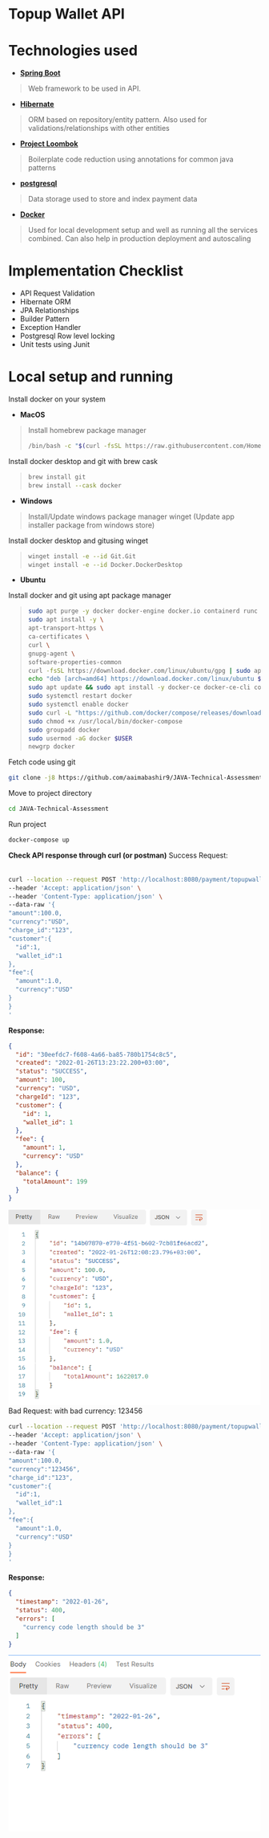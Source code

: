 
# Topup Wallet API

# Technologies used

- [**Spring Boot**](https://spring.io/projects/spring-boot/)
> Web framework to be used in API.
- [**Hibernate**](https://hibernate.org/)
> ORM based on repository/entity pattern. Also used for validations/relationships with other entities
- [**Project Loombok**](https://projectlombok.org/)
> Boilerplate code reduction using annotations for common java patterns
- [**postgresql**](https://www.postgresql.org/)
> Data storage used to store and index payment data
- [**Docker**](https://www.docker.com/)
> Used for local development setup and well as running all the services combined. Can also help in production deployment and autoscaling
# Implementation Checklist
- API Request Validation
- Hibernate ORM
- JPA Relationships
- Builder Pattern
- Exception Handler
- Postgresql Row level locking
- Unit tests using Junit

# Local setup and running
Install docker on your system
- **MacOS**
> Install homebrew package manager
> ```sh
> /bin/bash -c "$(curl -fsSL https://raw.githubusercontent.com/Homebrew/install/master/install.sh)"
> ```
Install docker desktop and git with brew cask
> ```sh
> brew install git
> brew install --cask docker
> ```

- **Windows**
> Install/Update windows package manager winget (Update app installer package from windows store)

Install docker desktop and gitusing winget
> ```sh
> winget install -e --id Git.Git
> winget install -e --id Docker.DockerDesktop
> ```

- **Ubuntu**

Install docker and git using apt package manager
> ```sh
> sudo apt purge -y docker docker-engine docker.io containerd runc
> sudo apt install -y \
> apt-transport-https \
> ca-certificates \
> curl \
> gnupg-agent \
> software-properties-common
> curl -fsSL https://download.docker.com/linux/ubuntu/gpg | sudo apt-key add -
> echo "deb [arch=amd64] https://download.docker.com/linux/ubuntu $(lsb_release -cs) stable" | sudo tee /etc/apt/sources.list.d/docker.list
> sudo apt update && sudo apt install -y docker-ce docker-ce-cli containerd.io git
> sudo systemctl restart docker
> sudo systemctl enable docker
> sudo curl -L "https://github.com/docker/compose/releases/download/v2.2.2/docker-compose-$(uname -s)-$(uname -m)" -o /usr/local/bin/docker-compose
> sudo chmod +x /usr/local/bin/docker-compose
> sudo groupadd docker
> sudo usermod -aG docker $USER
> newgrp docker
> ```

Fetch code using git
```sh
git clone -j8 https://github.com/aaimabashir9/JAVA-Technical-Assessment.git
```
Move to project directory
```sh
cd JAVA-Technical-Assessment
```
Run project
```sh
docker-compose up
```

**Check API response through curl (or postman)**
Success Request:
```sh

curl --location --request POST 'http://localhost:8080/payment/topupwallet' \
--header 'Accept: application/json' \
--header 'Content-Type: application/json' \
--data-raw '{
"amount":100.0,
"currency":"USD",
"charge_id":"123",
"customer":{
  "id":1,
  "wallet_id":1
},
"fee":{
  "amount":1.0,
  "currency":"USD"
}
}
'
```
**Response:**
```json
{
  "id": "30eefdc7-f608-4a66-ba85-780b1754c8c5",
  "created": "2022-01-26T13:23:22.200+03:00",
  "status": "SUCCESS",
  "amount": 100,
  "currency": "USD",
  "chargeId": "123",
  "customer": {
    "id": 1,
    "wallet_id": 1
  },
  "fee": {
    "amount": 1,
    "currency": "USD"
  },
  "balance": {
    "totalAmount": 199
  }
}
```

![src/main/resources/static/jsonResponseSuccess.png](src/main/resources/static/jsonResponseSuccess.png)
Bad Request: with bad currency: 123456
```sh
curl --location --request POST 'http://localhost:8080/payment/topupwallet' \
--header 'Accept: application/json' \
--header 'Content-Type: application/json' \
--data-raw '{
"amount":100.0,
"currency":"123456",
"charge_id":"123",
"customer":{
  "id":1,
  "wallet_id":1
},
"fee":{
  "amount":1.0,
  "currency":"USD"
}
}
'
```
**Response:**
```json
{
  "timestamp": "2022-01-26",
  "status": 400,
  "errors": [
    "currency code length should be 3"
  ]
}
```

![src/main/resources/static/jsonResponseBadRequest.png](src/main/resources/static/jsonResponseBadRequest.png)
